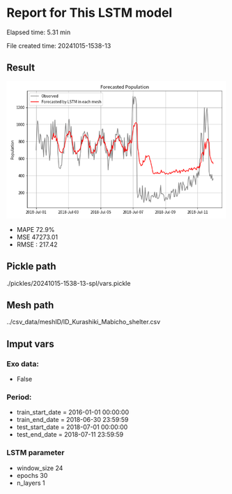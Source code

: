 
# Report for This LSTM model 
Elapsed time: 5.31 min

File created time: 20241015-1538-13

## Result 
<img src="20241015-1538-13.png" width='600'/>

- MAPE	72.9%
- MSE 	47273.01
- RMSE : 217.42

## Pickle path
./pickles/20241015-1538-13-spl/vars.pickle

## Mesh path
../csv_data/meshID/ID_Kurashiki_Mabicho_shelter.csv

## Imput vars

### Exo data:
- False

### Period:
- train_start_date    = 2016-01-01 00:00:00
- train_end_date      = 2018-06-30 23:59:59
- test_start_date     = 2018-07-01 00:00:00  
- test_end_date       = 2018-07-11 23:59:59

### LSTM parameter
- window_size	24
- epochs	30
- n_layers	1

